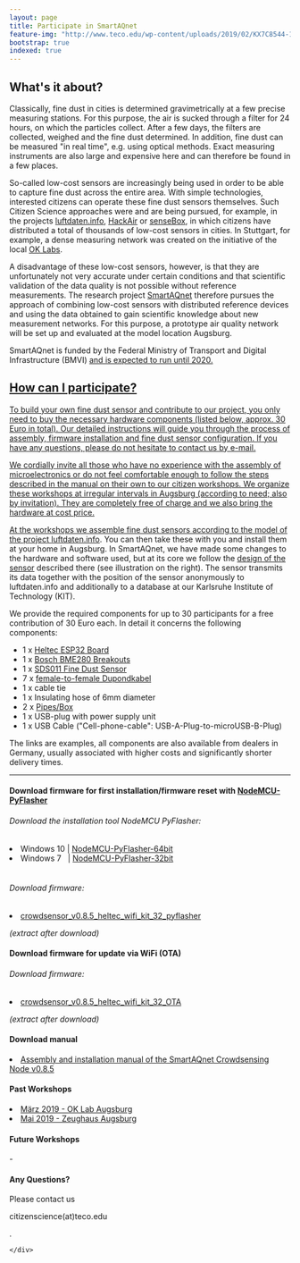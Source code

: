 ```yaml
---
layout: page
title: Participate in SmartAQnet
feature-img: "http://www.teco.edu/wp-content/uploads/2019/02/KX7C8544-1024x683.jpg"
bootstrap: true
indexed: true
---
```


<h2>What's it about?</h2>

Classically, fine dust in cities is determined gravimetrically at a few precise measuring stations. For this purpose, the air is sucked through a filter for 24 hours, on which the particles collect. After a few days, the filters are collected, weighed and the fine dust determined. In addition, fine dust can be measured "in real time", e.g. using optical methods. Exact measuring instruments are also large and expensive here and can therefore be found in a few places.

So-called low-cost sensors are increasingly being used in order to be able to capture fine dust across the entire area. With simple technologies, interested citizens can operate these fine dust sensors themselves. Such Citizen Science approaches were and are being pursued, for example, in the projects <a href="https://luftdaten.info">luftdaten.info</a>, <a href="https://www.bund.net/mobilitaet/schadstoffe/hackair/">HackAir</a> or <a href="https://sensebox.de/">senseBox</a>, in which citizens have distributed a total of thousands of low-cost sensors in cities. In Stuttgart, for example, a dense measuring network was created on the initiative of the local <a href="https://www.codefor.de/stuttgart/">OK Labs</a>. 

A disadvantage of these low-cost sensors, however, is that they are unfortunately not very accurate under certain conditions and that scientific validation of the data quality is not possible without reference measurements. The research project <a href="http://www.teco.edu/research/smartaqnet/">SmartAQnet</a> therefore pursues the approach of combining low-cost sensors with distributed reference devices and using the data obtained to gain scientific knowledge about new measurement networks. For this purpose, a prototype air quality network will be set up and evaluated at the model location Augsburg.

SmartAQnet is funded by the Federal Ministry of Transport and Digital Infrastructure (BMVI) <a href="https://www.bmvi.de/SharedDocs/DE/Artikel/DG/mfund-projekte/smart-air-quality-network-smartaqnet.html">and is expected to run until 2020. 


<h2>How can I participate?</h2>

To build your own fine dust sensor and contribute to our project, you only need to buy the necessary hardware components (listed below, approx. 30 Euro in total). Our detailed instructions will guide you through the process of assembly, firmware installation and fine dust sensor configuration. If you have any questions, please do not hesitate to contact us by e-mail. 

We cordially invite all those who have no experience with the assembly of microelectronics or do not feel comfortable enough to follow the steps described in the manual on their own to our citizen workshops. We organize these workshops at irregular intervals in Augsburg (according to need; also by invitation). They are completely free of charge and we also bring the hardware at cost price. 

At the workshops we assemble fine dust sensors according to the model of the project <a href="https://luftdaten.info">luftdaten.info</a>. You can then take these with you and install them at your home in Augsburg. In SmartAQnet, we have made some changes to the hardware and software used, but at its core we follow the <a href="https://luftdaten.info/feinstaubsensor-bauen/">design of the sensor</a> described there (see illustration on the right). The sensor transmits its data together with the position of the sensor anonymously to luftdaten.info and additionally to a database at our Karlsruhe Institute of Technology (KIT).

We provide the required components for up to 30 participants for a free contribution of 30 Euro each. In detail it concerns the following components:
<ul>
 	<li>1 x <a href="https://de.aliexpress.com/item/WIFI-ESP32-Entwicklungsboard-0-96-Zoll-Blau-Oled-display-Bluetooth-internet-der-dinge-f-r-Arduino/32835496547.html?spm=a2g0x.search0104.3.1.55da6390mpDLp3&amp;ws_ab_test=searchweb0_0%2Csearchweb201602_2_10065_10068_10547_319_317_10548_10696_10084_453_10083_454_10618_10304_10307_10820_10821_537_10302_536_10902_10843_10059_10884_10887_321_322_10103%2Csearchweb201603_59%2CppcSwitch_0&amp;algo_pvid=76ca3798-c9b0-4c42-8c1e-25329e8f5de6&amp;algo_expid=76ca3798-c9b0-4c42-8c1e-25329e8f5de6-0">Heltec ESP32 Board</a></li>
 	<li>1 x <a href="https://www.watterott.com/de/BME280-Breakout-Luftfeuchtigkeits-Druck-Tempertursensor">Bosch BME280 Breakouts</a></li>
 	<li>1 x <a href="https://de.aliexpress.com/item/PM-sensor-SDS011-High-precision-laser-pm2-5-PM1-air-quality-detection-sensor-module-Super-dust/32795231620.html">SDS011 Fine Dust Sensor</a></li>
 	<li>7 x <a href="https://de.aliexpress.com/item/Free-Shipping-80pcs-dupont-cable-jumper-wire-dupont-line-female-to-female-dupont-line-20cm-1P/701588771.html">female-to-female Dupondkabel</a></li>
 	<li>1 x cable tie</li>
 	<li>1 x Insulating hose of 6mm diameter</li>
 	<li>2 x <a href="https://www.bauhaus.info/rohrsysteme/marley-ht-bogen-/p/13625028">Pipes/Box</a></li>
 	<li>1 x USB-plug with power supply unit</li>
 	<li>1 x USB Cable ("Cell-phone-cable": USB-A-Plug-to-microUSB-B-Plug)</li>
</ul>
The links are examples, all components are also available from dealers in Germany, usually associated with higher costs and significantly shorter delivery times.

<hr />

<div class="card container p-2">
<div class="card-header">
<h4> Download firmware for first installation/firmware reset with <a href="https://github.com/marcelstoer/nodemcu-pyflasher/releases">NodeMCU-PyFlasher</a></h4>
</div>
<div class="card-body">
<h6>Download the installation tool NodeMCU PyFlasher: </h6>
<li> Windows 10 | <a href="https://github.com/marcelstoer/nodemcu-pyflasher/releases/download/v4.0/NodeMCU-PyFlasher-4.0-x64.exe">NodeMCU-PyFlasher-64bit</a> </li>
<li> Windows 7 &nbsp; | <a href="https://github.com/marcelstoer/nodemcu-pyflasher/releases/download/v4.0/NodeMCU-PyFlasher-4.0-x86.exe">NodeMCU-PyFlasher-32bit</a> </li>
<br />
<h6>Download firmware: </h6>
<li> <a href="http://www.teco.edu/wp-content/uploads/2019/08/crowdsensor_v0.8.5_heltec_wifi_kit_32_pyflasher.zip">crowdsensor_v0.8.5_heltec_wifi_kit_32_pyflasher</a></li>

<i>(extract after download)</i>
</div>
</div>

<div class="card container p-2 mt-3">
<div class="card-header">
<h4> Download firmware for update via WiFi (OTA)</h4>
</div>
<div class="card-body">
<h6>Download firmware: </h6>
<li> <a href="http://www.teco.edu/wp-content/uploads/2019/08/crowdsensor_v0.8.5_heltec_wifi_kit_32_OTA.zip">crowdsensor_v0.8.5_heltec_wifi_kit_32_OTA</a> </li>

<i>(extract after download)</i>
</div>
</div>

<div class="card container p-2 mt-3">
<div class="card-header">
<h4> Download manual</h4>
</div>
<div class="card-body">
<li> <a href="https://www.teco.edu/wp-content/grand-media/application/Anleitung_Crowdsensor_V085b.pdf">Assembly and installation manual of the SmartAQnet Crowdsensing Node v0.8.5</a> </li>
</div>
</div>

<div class="card container p-2 mt-5">
    <div class="card-header">
        <h4>Past Workshops</h4>
    </div>
    <div class="card-body">
        <li> <a href="http://www.teco.edu/research/mitmachen-im-smart-air-quality-network-workshop-augsburg/">März 2019 - OK Lab Augsburg </a> </li>
        <li> <a href="http://www.teco.edu/research/mitmachen-im-smart-air-quality-network-workshop-augsburg/">Mai 2019 - Zeughaus Augsburg </a> </li>
    </div>
</div>

<div class="card container p-2">
    <div class="card-header">
        <h4>Future Workshops</h4>
    </div>
    <div class="card-body">
        -
    </div>
</div>

<div class="card container p-2 mt-3">
    <div class="card-header">
        <h4>Any Questions?</h4>
    </div>
    <div class="card-body">

Please contact us

<script type="text/javascript">                            
            //< ![CDATA[                                              
    var mto = "mailto:";                                     
    var usr = "citizenscience";                                       
    var dom = "teco.edu";                                    
    document.write("<a href=\""+mto+usr+"&#064;"+dom+"\">"); 
    //]]> 
</script>
citizenscience(at)teco.edu
<script type="text/javascript">                            
    //< ![CDATA[                                              
    document.write("</a>");                                  
    //]]>
</script>.
    </div>
</div>